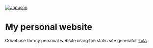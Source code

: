 [![Januson](https://circleci.com/gh/Januson/januson.github.io.svg?style=svg)](https://app.circleci.com/pipelines/github/Januson/januson.github.io?branch=master)

# My personal website

Codebase for my personal website using the static site generator [zola](https://github.com/getzola/zola).